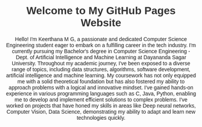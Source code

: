 <!DOCTYPE html>
<html lang="en">
<head>
    <meta charset="UTF-8">
    <meta name="viewport" content="width=device-width, initial-scale=1.0">
    <title>My GitHub Pages Website</title>
    <style>
        body {
            font-family: Arial, sans-serif;
            text-align: center;
            padding: 20px;
        }
        h1 {
            color: #333;
        }
    </style>
</head>
<body>
    <h1>Welcome to My GitHub Pages Website</h1>
    <p>Hello! I'm Keerthana M G, a passionate and dedicated Computer Science Engineering student eager to embark on a fulfilling career in the tech industry.
I'm currently pursuing my Bachelor's degree in Computer Science Engineering - Dept. of Artificial Intelligence and Machine Learning at Dayananda Sagar University. Throughout my academic journey, I've been exposed to a diverse range of topics, including data structures, algorithms, software development, artificial intelligence and machine learning. My coursework has not only equipped me with a solid theoretical foundation but has also fostered my ability to approach problems with a logical and innovative mindset.
I've gained hands-on experience in various programming languages such as C, Java, Python, enabling me to develop and implement efficient solutions to complex problems. I've worked on projects that have honed my skills in areas like Deep neural networks, Computer Vision, Data Science, demonstrating my ability to adapt and learn new technologies quickly.</p>
</body>
</html>

